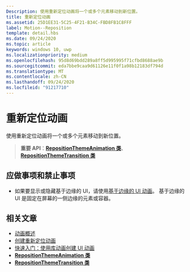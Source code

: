 ```yaml
---
Description: 使用重新定位动画将一个或多个元素移动到新位置。
title: 重新定位动画
ms.assetid: 25D1EE31-5C25-4F21-B34C-FBD8FB1C8FFF
label: Motion--Reposition
template: detail.hbs
ms.date: 09/24/2020
ms.topic: article
keywords: windows 10, uwp
ms.localizationpriority: medium
ms.openlocfilehash: 95d8d69bdd289a8ff5d995995f71cfbd8688ae9b
ms.sourcegitcommit: eda7bbe9caa9d61126e11f0f1a98b12183df794d
ms.translationtype: MT
ms.contentlocale: zh-CN
ms.lasthandoff: 09/24/2020
ms.locfileid: "91217710"
---
```

# <a name="reposition-animations"></a>重新定位动画



使用重新定位动画将一个或多个元素移动到新位置。

> **重要 API**：[**RepositionThemeAnimation 类**](/uwp/api/Windows.UI.Xaml.Media.Animation.RepositionThemeAnimation)、[**RepositionThemeTransition 类**](/uwp/api/Windows.UI.Xaml.Media.Animation.RepositionThemeTransition)

## <a name="dos-and-donts"></a>应做事项和禁止事项


-   如果要显示或隐藏基于边缘的 UI，请使用[基于边缘的 UI 动画](motion-edgebased.md)。 基于边缘的 UI 是固定在屏幕的一侧边缘的元素或容器。


## <a name="related-articles"></a>相关文章

* [动画概述](./xaml-animation.md)
* [创建重新定位动画](/previous-versions/windows/apps/jj649434(v=win.10))
* [快速入门：使用库动画创建 UI 动画](/previous-versions/windows/apps/hh452703(v=win.10))
* [**RepositionThemeAnimation 类**](/uwp/api/Windows.UI.Xaml.Media.Animation.RepositionThemeAnimation)
* [**RepositionThemeTransition 类**](/uwp/api/Windows.UI.Xaml.Media.Animation.RepositionThemeTransition)


 
